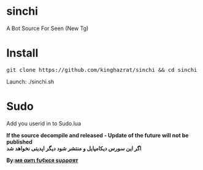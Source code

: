 # sinchi
A Bot Source For Seen  (New Tg)

# Install
<pre>
git clone https://github.com/kinghazrat/sinchi && cd sinchi && chmod +x tg && chmod +x sinchi.sh && chmod +x install.sh && ./install.sh
</pre>
 Launch: ./sinchi.sh
# Sudo
Add you userid in to Sudo.lua 


<b>If the source decompile and released - Update of the future will not be published
<br/>
اگر این سورس دیکامپایل و منتشر شود دیگر اپدیتی نخواهد شد
</b>

<b>By:<a href='https://telegram.me/MrAntiFuckersupport'>мя αитι fυ¢кєя ѕυρρσят</a><br/><br/>

